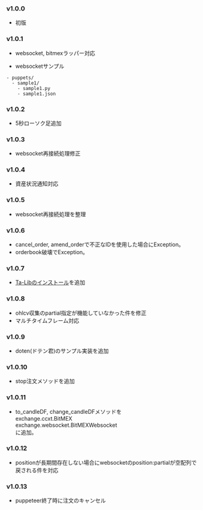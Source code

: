 ### v1.0.0

- 初版

### v1.0.1

- websocket, bitmexラッパー対応

- websocketサンプル
```
- puppets/
  - sample1/
    - sample1.py
    - sample1.json
```
### v1.0.2

- 5秒ローソク足追加

### v1.0.3

- websocket再接続処理修正

### v1.0.4

- 資産状況通知対応

### v1.0.5

- websocket再接続処理を整理

### v1.0.6

- cancel_order, amend_orderで不正なIDを使用した場合にException。
- orderbook破壊でException。

### v1.0.7

- [Ta-Libのインストール](./docs/04_indicator.md)を追加

### v1.0.8

- ohlcv収集のpartial指定が機能していなかった件を修正
- マルチタイムフレーム対応

### v1.0.9

- doten(ドテン君)のサンプル実装を追加

### v1.0.10

- stop注文メソッドを追加

### v1.0.11

- to_candleDF, change_candleDFメソッドを   
   exchange.ccxt.BitMEX   
   exchange.websocket.BitMEXWebsocket   
   に追加。

### v1.0.12

- positionが長期間存在しない場合にwebsocketのposition:partialが空配列で戻される件を対応

### v1.0.13

- puppeteer終了時に注文のキャンセル
